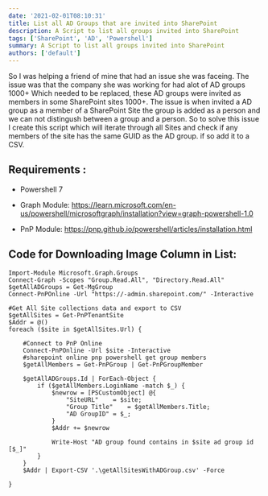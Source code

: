 ```yaml
---
date: '2021-02-01T08:10:31'
title: List all AD Groups that are invited into SharePoint
description: A Script to list all groups invited into SharePoint
tags: ['SharePoint', 'AD', 'Powershell']
summary: A Script to list all groups invited into SharePoint
authors: ['default']
---
```


So I was helping a friend of mine that had an issue she was faceing. The issue was that the company she was working for had alot of AD groups 1000+ Which needed to be replaced, these AD groups were invited as members in some SharePoint sites 1000+. The issue is when invited a AD group as a member of a SharePoint Site the group is added as a person and we can not distingush between a group and a person. So to solve this issue I create this script which will iterate through all Sites and check if any members of the site has the same GUID as the AD group. if so add it to a CSV.

## Requirements :

- Powershell 7

- Graph Module: https://learn.microsoft.com/en-us/powershell/microsoftgraph/installation?view=graph-powershell-1.0

- PnP Module: https://pnp.github.io/powershell/articles/installation.html

## Code for Downloading Image Column in List:

```
Import-Module Microsoft.Graph.Groups
Connect-Graph -Scopes "Group.Read.All", "Directory.Read.All"
$getAllADGroups = Get-MgGroup
Connect-PnPOnline -Url "https://-admin.sharepoint.com/" -Interactive

#Get All Site collections data and export to CSV
$getAllSites = Get-PnPTenantSite
$Addr = @()
foreach ($site in $getAllSites.Url) {

    #Connect to PnP Online
    Connect-PnPOnline -Url $site -Interactive
    #sharepoint online pnp powershell get group members
    $getAllMembers = Get-PnPGroup | Get-PnPGroupMember

    $getAllADGroups.Id | ForEach-Object {
        if ($getAllMembers.LoginName -match $_) {
            $newrow = [PSCustomObject] @{
                "SiteURL"    = $site;
                "Group Title"    = $getAllMembers.Title;
                "AD GroupID" = $_;
            }
            $Addr += $newrow

            Write-Host "AD group found contains in $site ad group id [$_]"
        }
    }
    $Addr | Export-CSV '.\getAllSitesWithADGroup.csv' -Force

}
```
